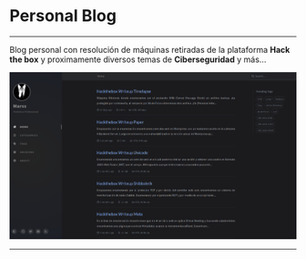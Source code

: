 # Personal Blog

* * *

Blog personal con resolución de máquinas retiradas de la plataforma **Hack the box** y proximamente diversos temas de **Ciberseguridad** y más...

![LangingPage](/assets/img/githubpage/landingpage.png)

* * *
